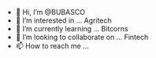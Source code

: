 - 👋 Hi, I’m @BUBASCO
- 👀 I’m interested in ... Agritech
- 🌱 I’m currently learning ... Bitcorns
- 💞️ I’m looking to collaborate on ... Fintech
- 📫 How to reach me ...

<!---
BUBASCO/BUBASCO is a ✨ special ✨ repository because its `README.md` (this file) appears on your GitHub profile.
You can click the Preview link to take a look at your changes.
--->
